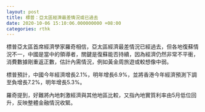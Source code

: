 ```yaml
---
layout: post
title: 標普：亞太區經濟最差情況或已過去
date: 2020-10-06 15:10:06.000000000 +08:00
categories: rthk
---
```


標普亞太區首席經濟學家羅奇相信，亞太區經濟最差情況已經過去，但各地復蘇情況不一，中國是當中的領導者，關鍵是復蘇能否持續，因為經濟仍然非常不平衝，消費數據剛重返正數，估計內需情況，例如黃金周旅遊或較想像中弱。

標普預計，中國今年經濟增長2.1%，明年增長6.9%，並將香港今年經濟預測下調至負增長7.2%，明年增長5.3%。

羅奇提到，好難將內地刺激經濟與其他地區比較，又指內地實質利率由5月低位回升，反映整體金融情況收緊。
